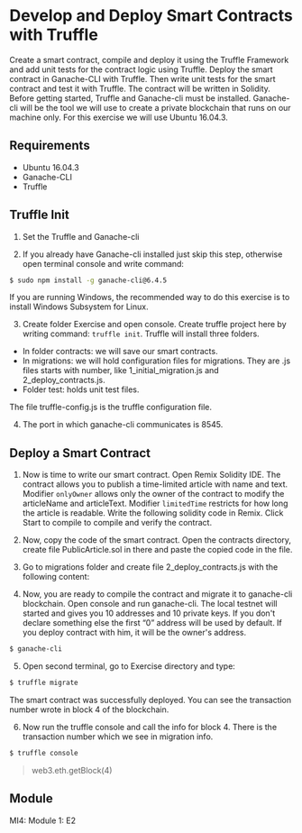 # Develop and Deploy Smart Contracts with Truffle
Create a smart contract, compile and deploy it using the Truffle Framework and add unit tests for the contract logic using Truffle. Deploy the smart contract in Ganache-CLI with Truffle. Then write unit tests for the smart contract and test it with Truffle. The contract will be written in Solidity. Before getting started, Truffle and Ganache-cli must be installed. Ganache-cli will be the tool we will use to create a private blockchain that runs on our machine only. 
For this exercise we will use Ubuntu 16.04.3.

## Requirements
*  Ubuntu 16.04.3
* Ganache-CLI
* Truffle

## Truffle Init
1.	Set the Truffle and Ganache-cli

2.	If you already have Ganache-cli installed just skip this step, otherwise open terminal console and write command:
```bash
$ sudo npm install -g ganache-cli@6.4.5
```
If you are running Windows, the recommended way to do this exercise is to install Windows Subsystem for Linux.

3.	Create folder Exercise and open console. Create truffle project here by writing command: `truffle init`. Truffle will install three folders. 
*	In folder contracts: we will save our smart contracts. 
*	In migrations: we will hold configuration files for migrations. They are .js files starts with number, like 1_initial_migration.js and 2_deploy_contracts.js.
*	Folder test: holds unit test files.

The file truffle-config.js is the truffle configuration file.

4. The port in which ganache-cli communicates is 8545. 
 
## Deploy a Smart Contract

1.	Now is time to write our smart contract. Open Remix Solidity IDE. The contract allows you to publish a time-limited article with name and text. Modifier `onlyOwner` allows only the owner of the contract to modify the articleName and articleText. Modifier `limitedTime` restricts for how long the article is readable. Write the following solidity code in Remix. Click Start to compile to compile and verify the contract.
 
2.	Now, copy the code of the smart contract. Open the contracts directory, create file PublicArticle.sol in there and pastе the copied code in the file.
 
3.	Go to migrations folder and create file 2_deploy_contracts.js with the following content:
 
4.	Now, you are ready to compile the contract and migrate it to ganache-cli blockchain. Open console and run ganache-cli. The local testnet will started and gives you 10 addresses and 10 private keys. If you don't declare something else the first “0” address will be used by default. If you deploy contract with him, it will be the owner's address.
```bash
$ ganache-cli
```
 
5.	Open second terminal, go to Exercise directory and type:
```bash
$ truffle migrate
```
The smart contract was successfully deployed. You can see the transaction number wrote in block 4 of the blockchain.

6.	Now run the truffle console and call the info for block 4.  There is the transaction number which we see in migration info.
```bash
$ truffle console
```
> web3.eth.getBlock(4)
 

## Module
MI4: Module 1: E2
